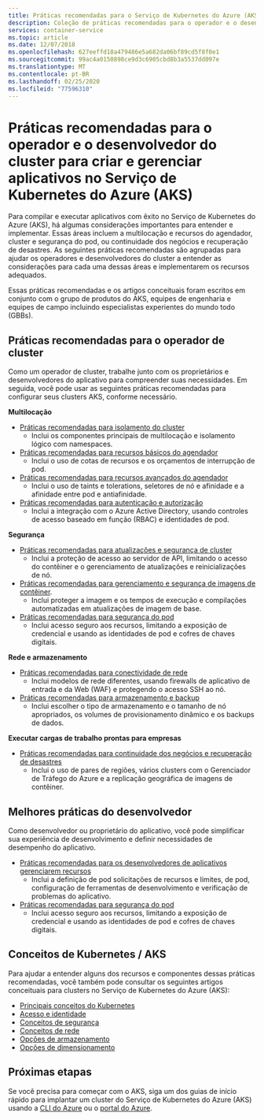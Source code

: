 ```yaml
---
title: Práticas recomendadas para o Serviço de Kubernetes do Azure (AKS)
description: Coleção de práticas recomendadas para o operador e o desenvolvedor do cluster para criar e gerenciar aplicativos no Serviço de Kubernetes do Azure (AKS)
services: container-service
ms.topic: article
ms.date: 12/07/2018
ms.openlocfilehash: 627eeffd18a479486e5a682da06bf89cd5f8f0e1
ms.sourcegitcommit: 99ac4a0150898ce9d3c6905cbd8b3a5537dd097e
ms.translationtype: MT
ms.contentlocale: pt-BR
ms.lasthandoff: 02/25/2020
ms.locfileid: "77596310"
---
```

# <a name="cluster-operator-and-developer-best-practices-to-build-and-manage-applications-on-azure-kubernetes-service-aks"></a>Práticas recomendadas para o operador e o desenvolvedor do cluster para criar e gerenciar aplicativos no Serviço de Kubernetes do Azure (AKS)

Para compilar e executar aplicativos com êxito no Serviço de Kubernetes do Azure (AKS), há algumas considerações importantes para entender e implementar. Essas áreas incluem a multilocação e recursos do agendador, cluster e segurança do pod, ou continuidade dos negócios e recuperação de desastres. As seguintes práticas recomendadas são agrupadas para ajudar os operadores e desenvolvedores do cluster a entender as considerações para cada uma dessas áreas e implementarem os recursos adequados.

Essas práticas recomendadas e os artigos conceituais foram escritos em conjunto com o grupo de produtos do AKS, equipes de engenharia e equipes de campo incluindo especialistas experientes do mundo todo (GBBs).

## <a name="cluster-operator-best-practices"></a>Práticas recomendadas para o operador de cluster

Como um operador de cluster, trabalhe junto com os proprietários e desenvolvedores do aplicativo para compreender suas necessidades. Em seguida, você pode usar as seguintes práticas recomendadas para configurar seus clusters AKS, conforme necessário.

**Multilocação**

* [Práticas recomendadas para isolamento do cluster](operator-best-practices-cluster-isolation.md)
    * Inclui os componentes principais de multilocação e isolamento lógico com namespaces.
* [Práticas recomendadas para recursos básicos do agendador](operator-best-practices-scheduler.md)
    * Inclui o uso de cotas de recursos e os orçamentos de interrupção de pod.
* [Práticas recomendadas para recursos avançados do agendador](operator-best-practices-advanced-scheduler.md)
    * Inclui o uso de taints e tolerations, seletores de nó e afinidade e a afinidade entre pod e antiafinidade.
* [Práticas recomendadas para autenticação e autorização](operator-best-practices-identity.md)
    * Inclui a integração com o Azure Active Directory, usando controles de acesso baseado em função (RBAC) e identidades de pod.

**Segurança**

* [Práticas recomendadas para atualizações e segurança de cluster](operator-best-practices-cluster-security.md)
    * Inclui a proteção de acesso ao servidor de API, limitando o acesso do contêiner e o gerenciamento de atualizações e reinicializações de nó.
* [Práticas recomendadas para gerenciamento e segurança de imagens de contêiner](operator-best-practices-container-image-management.md).
    * Inclui proteger a imagem e os tempos de execução e compilações automatizadas em atualizações de imagem de base.
* [Práticas recomendadas para segurança do pod](developer-best-practices-pod-security.md)
    * Inclui acesso seguro aos recursos, limitando a exposição de credencial e usando as identidades de pod e cofres de chaves digitais.

**Rede e armazenamento**

* [Práticas recomendadas para conectividade de rede](operator-best-practices-network.md)
    * Inclui modelos de rede diferentes, usando firewalls de aplicativo de entrada e da Web (WAF) e protegendo o acesso SSH ao nó.
* [Práticas recomendadas para armazenamento e backup](operator-best-practices-storage.md)
    * Inclui escolher o tipo de armazenamento e o tamanho de nó apropriados, os volumes de provisionamento dinâmico e os backups de dados.

**Executar cargas de trabalho prontas para empresas**

* [Práticas recomendadas para continuidade dos negócios e recuperação de desastres](operator-best-practices-multi-region.md)
    * Inclui o uso de pares de regiões, vários clusters com o Gerenciador de Tráfego do Azure e a replicação geográfica de imagens de contêiner.

## <a name="developer-best-practices"></a>Melhores práticas do desenvolvedor

Como desenvolvedor ou proprietário do aplicativo, você pode simplificar sua experiência de desenvolvimento e definir necessidades de desempenho do aplicativo.

* [Práticas recomendadas para os desenvolvedores de aplicativos gerenciarem recursos](developer-best-practices-resource-management.md)
    * Inclui a definição de pod solicitações de recursos e limites, de pod, configuração de ferramentas de desenvolvimento e verificação de problemas do aplicativo.
* [Práticas recomendadas para segurança do pod](developer-best-practices-pod-security.md)
    * Inclui acesso seguro aos recursos, limitando a exposição de credencial e usando as identidades de pod e cofres de chaves digitais.

## <a name="kubernetes--aks-concepts"></a>Conceitos de Kubernetes / AKS

Para ajudar a entender alguns dos recursos e componentes dessas práticas recomendadas, você também pode consultar os seguintes artigos conceituais para clusters no Serviço de Kubernetes do Azure (AKS):

* [Principais conceitos do Kubernetes](concepts-clusters-workloads.md)
* [Acesso e identidade](concepts-identity.md)
* [Conceitos de segurança](concepts-security.md)
* [Conceitos de rede](concepts-network.md)
* [Opções de armazenamento](concepts-storage.md)
* [Opções de dimensionamento](concepts-scale.md)

## <a name="next-steps"></a>Próximas etapas

Se você precisa para começar com o AKS, siga um dos guias de início rápido para implantar um cluster do Serviço de Kubernetes do Azure (AKS) usando a [CLI do Azure](kubernetes-walkthrough.md) ou o [portal do Azure](kubernetes-walkthrough-portal.md).
